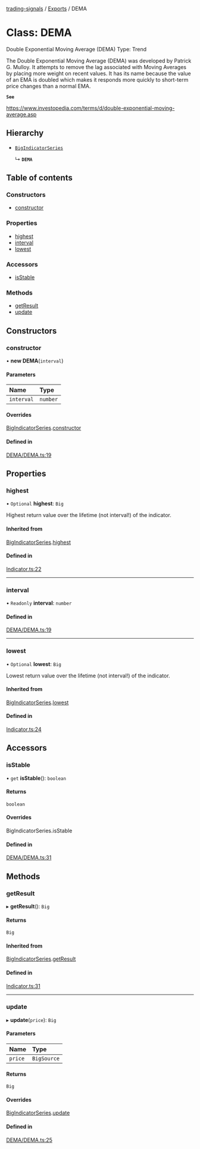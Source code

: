 [trading-signals](../README.md) / [Exports](../modules.md) / DEMA

# Class: DEMA

Double Exponential Moving Average (DEMA) Type: Trend

The Double Exponential Moving Average (DEMA) was developed by Patrick G. Mulloy. It attempts to remove the lag associated with Moving Averages by placing more weight on recent values. It has its name because the value of an EMA is doubled which makes it responds more quickly to short-term price changes than a normal EMA.

**`See`**

https://www.investopedia.com/terms/d/double-exponential-moving-average.asp

## Hierarchy

- [`BigIndicatorSeries`](BigIndicatorSeries.md)

  ↳ **`DEMA`**

## Table of contents

### Constructors

- [constructor](DEMA.md#constructor)

### Properties

- [highest](DEMA.md#highest)
- [interval](DEMA.md#interval)
- [lowest](DEMA.md#lowest)

### Accessors

- [isStable](DEMA.md#isstable)

### Methods

- [getResult](DEMA.md#getresult)
- [update](DEMA.md#update)

## Constructors

### constructor

• **new DEMA**(`interval`)

#### Parameters

| Name       | Type     |
| :--------- | :------- |
| `interval` | `number` |

#### Overrides

[BigIndicatorSeries](BigIndicatorSeries.md).[constructor](BigIndicatorSeries.md#constructor)

#### Defined in

[DEMA/DEMA.ts:19](https://github.com/bennycode/trading-signals/blob/53d8192/src/DEMA/DEMA.ts#L19)

## Properties

### highest

• `Optional` **highest**: `Big`

Highest return value over the lifetime (not interval!) of the indicator.

#### Inherited from

[BigIndicatorSeries](BigIndicatorSeries.md).[highest](BigIndicatorSeries.md#highest)

#### Defined in

[Indicator.ts:22](https://github.com/bennycode/trading-signals/blob/53d8192/src/Indicator.ts#L22)

---

### interval

• `Readonly` **interval**: `number`

#### Defined in

[DEMA/DEMA.ts:19](https://github.com/bennycode/trading-signals/blob/53d8192/src/DEMA/DEMA.ts#L19)

---

### lowest

• `Optional` **lowest**: `Big`

Lowest return value over the lifetime (not interval!) of the indicator.

#### Inherited from

[BigIndicatorSeries](BigIndicatorSeries.md).[lowest](BigIndicatorSeries.md#lowest)

#### Defined in

[Indicator.ts:24](https://github.com/bennycode/trading-signals/blob/53d8192/src/Indicator.ts#L24)

## Accessors

### isStable

• `get` **isStable**(): `boolean`

#### Returns

`boolean`

#### Overrides

BigIndicatorSeries.isStable

#### Defined in

[DEMA/DEMA.ts:31](https://github.com/bennycode/trading-signals/blob/53d8192/src/DEMA/DEMA.ts#L31)

## Methods

### getResult

▸ **getResult**(): `Big`

#### Returns

`Big`

#### Inherited from

[BigIndicatorSeries](BigIndicatorSeries.md).[getResult](BigIndicatorSeries.md#getresult)

#### Defined in

[Indicator.ts:31](https://github.com/bennycode/trading-signals/blob/53d8192/src/Indicator.ts#L31)

---

### update

▸ **update**(`price`): `Big`

#### Parameters

| Name    | Type        |
| :------ | :---------- |
| `price` | `BigSource` |

#### Returns

`Big`

#### Overrides

[BigIndicatorSeries](BigIndicatorSeries.md).[update](BigIndicatorSeries.md#update)

#### Defined in

[DEMA/DEMA.ts:25](https://github.com/bennycode/trading-signals/blob/53d8192/src/DEMA/DEMA.ts#L25)
